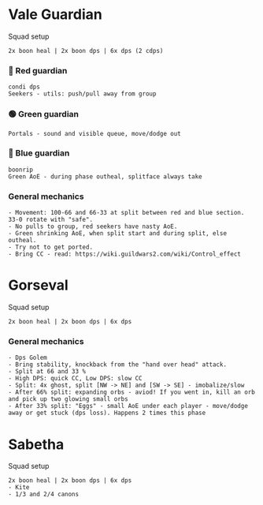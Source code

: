 # Vale Guardian
Squad setup
```
2x boon heal | 2x boon dps | 6x dps (2 cdps)
```

### 🔴 Red guardian
```
condi dps
Seekers - utils: push/pull away from group
```
### 🟢 Green guardian
```
Portals - sound and visible queue, move/dodge out
```
### 🔵 Blue guardian
```
boonrip
Green AoE - during phase outheal, splitface always take
```
### General mechanics
```
- Movement: 100-66 and 66-33 at split between red and blue section. 33-0 rotate with "safe".
- No pulls to group, red seekers have nasty AoE.
- Green shrinking AoE, when split start and during split, else outheal.
- Try not to get ported.
- Bring CC - read: https://wiki.guildwars2.com/wiki/Control_effect
```

# Gorseval
Squad setup
```
2x boon heal | 2x boon dps | 6x dps 
```
### General mechanics
```
- Dps Golem
- Bring stability, knockback from the "hand over head" attack.
- Split at 66 and 33 %
- High DPS: quick CC, Low DPS: slow CC
- Split: 4x ghost, split [NW -> NE] and [SW -> SE] - imobalize/slow
- After 66% split: expanding orbs - aviod! If you went in, kill an orb and pick up two glowing small orbs
- After 33% split: "Eggs" - small AoE under each player - move/dodge away or get stuck (dps loss). Happens 2 times this phase
```

##
# Sabetha
Squad setup
```
2x boon heal | 2x boon dps | 6x dps 
- Kite
- 1/3 and 2/4 canons
```
